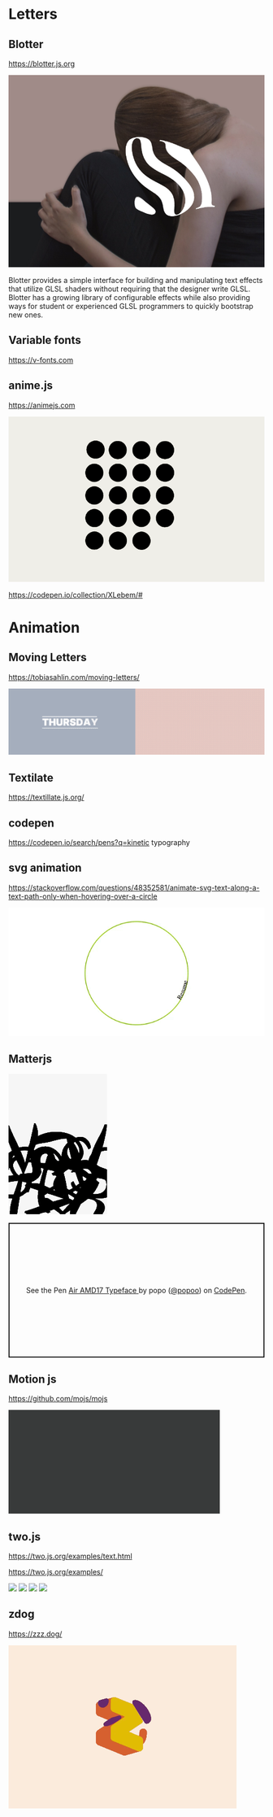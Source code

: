 # Letters
## Blotter

https://blotter.js.org

<img src="https://raw.githubusercontent.com/JulienDrochon/libraries-text-effects/master/blotter.jpg" />

Blotter provides a simple interface for building and manipulating text effects that utilize GLSL shaders without requiring that the designer write GLSL. Blotter has a growing library of configurable effects while also providing ways for student or experienced GLSL programmers to quickly bootstrap new ones.

## Variable fonts
https://v-fonts.com

## anime.js

https://animejs.com

<img src="https://raw.githubusercontent.com/JulienDrochon/libraries-text-effects/master/anime.gif" />

https://codepen.io/collection/XLebem/#

# Animation
## Moving Letters

https://tobiasahlin.com/moving-letters/

<img src="https://raw.githubusercontent.com/JulienDrochon/libraries-text-effects/master/moving-letters.gif" />

## Textilate

https://textillate.js.org/

## codepen

https://codepen.io/search/pens?q=kinetic typography

## svg animation

https://stackoverflow.com/questions/48352581/animate-svg-text-along-a-text-path-only-when-hovering-over-a-circle

<img src="https://raw.githubusercontent.com/JulienDrochon/libraries-text-effects/master/svg%20path.gif">

## Matterjs

<img src="https://raw.githubusercontent.com/JulienDrochon/libraries-text-effects/master/matterjs.gif">

<p class="codepen" data-height="265" data-theme-id="0" data-default-tab="js,result" data-user="popoo" data-slug-hash="QJmqbe" style="height: 265px; box-sizing: border-box; display: flex; align-items: center; justify-content: center; border: 2px solid; margin: 1em 0; padding: 1em;" data-pen-title="Air AMD17 Typeface ">
  <span>See the Pen <a href="https://codepen.io/popoo/pen/QJmqbe/">
  Air AMD17 Typeface </a> by popo (<a href="https://codepen.io/popoo">@popoo</a>)
  on <a href="https://codepen.io">CodePen</a>.</span>
</p>
<script async src="https://static.codepen.io/assets/embed/ei.js"></script>


## Motion js

https://github.com/mojs/mojs

<img src="https://raw.githubusercontent.com/JulienDrochon/libraries-text-effects/master/motionjs.gif" >

## two.js

https://two.js.org/examples/text.html

https://two.js.org/examples/

<img src="https://two.js.org/images/examples/text.gif">
<img src="https://two.js.org/images/examples/anchors.gif">
<img src="https://two.js.org/images/examples/vertices.gif">
<img src="https://two.js.org/images/examples/fresh.gif">

## zdog

https://zzz.dog/

<img src="https://raw.githubusercontent.com/JulienDrochon/libraries-text-effects/master/zdog.gif">



